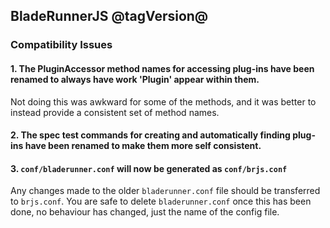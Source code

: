 ## BladeRunnerJS @tagVersion@

### Compatibility Issues

#### 1. The PluginAccessor method names for accessing plug-ins have been renamed to always have work 'Plugin' appear within them.

Not doing this was awkward for some of the methods, and it was better to instead provide a consistent set of method names.


#### 2. The spec test commands for creating and automatically finding plug-ins have been renamed to make them more self consistent.

#### 3. `conf/bladerunner.conf` will now be generated as `conf/brjs.conf`

Any changes made to the older `bladerunner.conf` file should be transferred to `brjs.conf`.
You are safe to delete `bladerunner.conf` once this has been done, no behaviour has changed, just the name of the config file.
